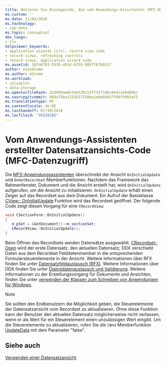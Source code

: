 ```yaml
---
title: Notieren Sie Anzeigecode, die vom Anwendungs-Assistenten (MFC-Datenzugriff) erstellt | Microsoft-Dokumentation
ms.custom: ''
ms.date: 11/04/2016
ms.technology:
- cpp-data
ms.topic: conceptual
dev_langs:
- C++
helpviewer_keywords:
- application wizards [C++], record view code
- record views, refreshing controls
- record views, application wizard code
ms.assetid: 18fd4703-5939-491d-b759-985f767b951f
author: mikeblome
ms.author: mblome
ms.workload:
- cplusplus
- data-storage
ms.openlocfilehash: 32d969ae0c54e529c53ff35f7d6c84421e848d6c
ms.sourcegitcommit: 889a75be1232817150be1e0e8d4d7f48f5993af2
ms.translationtype: MT
ms.contentlocale: de-DE
ms.lasthandoff: 07/30/2018
ms.locfileid: "39339102"
---
```

# <a name="record-view-code-created-by-application-wizard--mfc-data-access"></a>Vom Anwendungs-Assistenten erstellter Datensatzansichts-Code (MFC-Datenzugriff)
Die [MFS-Anwendungsassistenten](../mfc/reference/database-support-mfc-application-wizard.md) überschreibt der Ansicht `OnInitialUpdate` und `OnGetRecordset` Memberfunktionen. Nachdem das Framework das Rahmenfenster, Dokument und die Ansicht erstellt hat, wird `OnInitialUpdate` aufgerufen, um die Ansicht zu initialisieren. `OnInitialUpdate` erhält einen Zeiger auf das Recordset aus dem Dokument. Ein Aufruf der Basisklasse [CView:: OnInitialUpdate](../mfc/reference/cview-class.md#oninitialupdate) Funktion wird das Recordset geöffnet. Der folgende Code zeigt diesen Vorgang für eine `CRecordView`:  
  
```cpp  
void CSectionForm::OnInitialUpdate()  
{  
   m_pSet = &GetDocument()->m_sectionSet;  
   CRecordView::OnInitialUpdate();  
}  
```  
  
 Beim Öffnen des Recordsets werden Datensätze ausgewählt. [CRecordset:: Open](../mfc/reference/crecordset-class.md#open) wird der erste Datensatz, den aktuellen Datensatz; DDX verschiebt Daten aus dem Recordset Felddatenmember in die entsprechenden Formularsteuerelemente in der Ansicht. Weitere Informationen über RFX finden Sie unter [Datensatzfeldaustausch (RFX)](../data/odbc/record-field-exchange-rfx.md). Weitere Informationen über DDX finden Sie unter [Dialogdatenaustausch und Validierung](../mfc/dialog-data-exchange-and-validation.md). Weitere Informationen zu der Erstellungsvorgang für Dokumente und Ansichten, finden Sie unter [verwenden der Klassen zum Schreiben von Anwendungen für Windows](../mfc/using-the-classes-to-write-applications-for-windows.md).  
  
> [!NOTE]
>  Sie sollten den Endbenutzern die Möglichkeit geben, die Steuerelemente der Datensatzansicht vom Recordset zu aktualisieren. Ohne diese Funktion kann der Benutzer den aktuellen Datensatz möglicherweise nicht verlassen, wenn er als Wert für ein Steuerelement einen unzulässigen Wert eingibt. Um die Steuerelemente zu aktualisieren, rufen Sie die `CWnd` Memberfunktion [UpdateData](../mfc/reference/cwnd-class.md#updatedata) mit dem Parameter "false".  
  
## <a name="see-also"></a>Siehe auch  
 [Verwenden einer Datensatzansicht](../data/using-a-record-view-mfc-data-access.md)